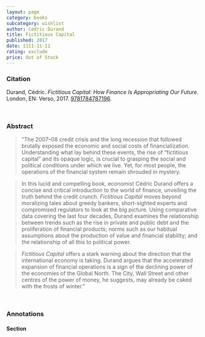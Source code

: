 ```yaml
---
layout: page
category: books
subcategory: wishlist
author: Cédric Durand
title: Fictitious Capital
published: 2017
date: 1111-11-11
rating: exclude
price: Out of Stock
---
```


### Citation

Durand, Cédric. *Fictitious Capital: How Finance Is Appropriating Our Future.* London, EN: Verso, 2017. [9781784787196](https://www.versobooks.com/en-ca/products/320-fictitious-capital).

<br>

### Abstract

> "The 2007–08 credit crisis and the long recession that followed brutally exposed the economic and social costs of financialization. Understanding what lay behind these events, the rise of “fictitious capital” and its opaque logic, is crucial to grasping the social and political conditions under which we live. Yet, for most people, the operations of the financial system remain shrouded in mystery.

> In this lucid and compelling book, economist Cédric Durand offers a concise and critical introduction to the world of finance, unveiling the truth behind the credit crunch. *Fictitious Capital* moves beyond moralizing tales about greedy bankers, short-sighted experts and compromised regulators to look at the big picture. Using comparative data covering the last four decades, Durand examines the relationship between trends such as the rise in private and public debt and the proliferation of financial products; norms such as our habitual assumptions about the production of value and financial stability; and the relationship of all this to political power.

> *Fictitious Capital* offers a stark warning about the direction that the international economy is taking. Durand argues that the accelerated expansion of financial operations is a sign of the declining power of the economies of the Global North. The City, Wall Street and other centres of the power of money, he suggests, may already be caked with the frosts of winter."

<br>

### Annotations

#### Section

<br>
